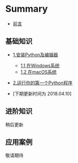 # Summary


* [前言](README.md)


## 基础知识

* [1.安装Python及编辑器](c1.md)
    * [1.1 在Windows系统](c2.md)
    * [1.2 在macOS系统](c3.md)

* [2.运行你的第一个Python程序](c4.md)
* [下期更新时间为 2018.04.10]

## 进阶知识

稍后更新


## 应用案例

敬请期待

